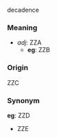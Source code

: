 decadence
### Meaning
+ _adj_: ZZA
	+ __eg__: ZZB

### Origin

ZZC

### Synonym

__eg__: ZZD

+ ZZE



